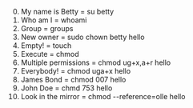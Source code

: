 0. My name is Betty = su betty
1. Who am I = whoami
2. Group = groups
3. New owner = sudo chown betty hello
4. Empty! = touch
5. Execute  =  chmod
6. Multiple permissions = chmod ug+x,a+r hello
7. Everybody! = chmod uga+x hello
8. James Bond  = chmod 007 hello 
9. John Doe = chmd 753 hello 
10. Look in the mirror =  chmod --reference=olle hello